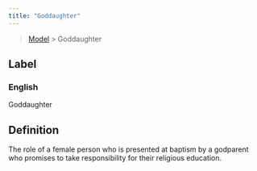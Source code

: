 ```yaml
---
title: "Goddaughter"
---
```


> [Model](./../) > Goddaughter

## Label

### English
Goddaughter


## Definition
The role of a female person who is presented at baptism by a godparent who promises to take responsibility for their religious education. 


    

